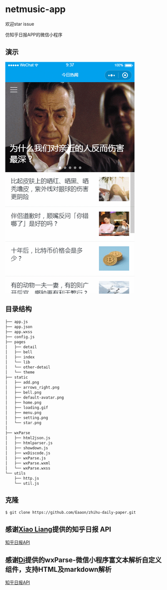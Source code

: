 # netmusic-app
欢迎star issue

仿知乎日报APP的微信小程序

## 演示
![动态图](./demo/demo.gif)


## 目录结构
```
├── app.js
├── app.json
├── app.wxss
├── config.js
├── pages
│   ├── detail
│   ├── bell
│   ├── index
│   └── lib
│   └── other-detail
│   └── theme
├── static
│   ├── add.png
│   ├── arrows_right.png
│   ├── bell.png
│   ├── default-avatar.png
│   ├── home.png
│   ├── loading.gif
│   ├── menu.png
│   ├── setting.png
│   └── star.png
│
├── wxParse
│   ├── html2json.js
│   ├── htmlparser.js
│   ├── showdown.js
│   ├── wxDiscode.js
│   ├── wxParse.js
│   ├── wxParse.wxml
│   └── wxParse.wxss
└── utils
    ├── http.js
    └── util.js
```

## 克隆
```
$ git clone https://github.com/Eaaon/zhihu-daily-paper.git
```

## 感谢[Xiao Liang](https://github.com/izzyleung)提供的知乎日报 API 
[知乎日报API](https://github.com/izzyleung/ZhihuDailyPurify/wiki/%E7%9F%A5%E4%B9%8E%E6%97%A5%E6%8A%A5-API-%E5%88%86%E6%9E%90)
 
## 感谢[Di](https://github.com/icindy)提供的wxParse-微信小程序富文本解析自定义组件，支持HTML及markdown解析
[知乎日报API](https://github.com/icindy/wxParse)


